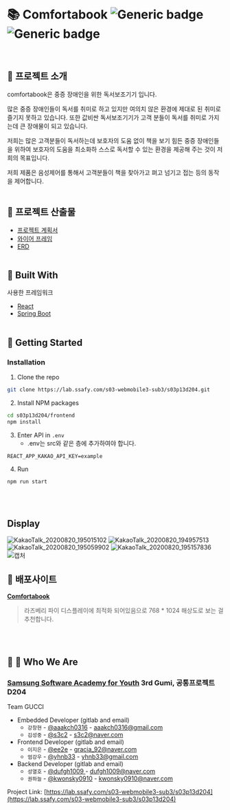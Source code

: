 # :books: Comfortabook ![Generic badge](https://img.shields.io/badge/SSAFY-3기-blue.svg)  ![Generic badge](https://img.shields.io/badge/IT포트폴리오-1.0-blue.svg)
<br>

## :closed_book: 프로젝트 소개

comfortabook은 중증 장애인을 위한 독서보조기기 입니다.

많은 중증 장애인들이 독서를 취미로 하고 있지만 여의치 않은 환경에 제대로 된 취미로 즐기지 못하고 있습니다.  또한 값비싼 독서보조기기가 고객 분들이 독서를 취미로 가지는데 큰 장애물이 되고 있습니다.  

저희는 많은 고객분들이 독서하는데 보호자의 도움 없이 책을 보기 힘든 중증 장애인들을 위하여 보호자의 도움을 최소화하 스스로 독서할 수 있는 환경을 제공해 주는 것이 저희의 목표입니다.

저희 제품은 음성제어를 통해서 고객분들이 책을 찾아가고 펴고 넘기고 접는 등의  동작을 제어합니다.
<br><br>

## :orange_book: 프로젝트 산출물

- [프로젝트 계획서](https://lab.ssafy.com/s03-webmobile3-sub3/s03p13d204/blob/develop/output/%EA%B3%84%ED%9A%8D%EC%84%9C.docx)
- [와이어 프레임](https://lab.ssafy.com/s03-webmobile3-sub3/s03p13d204/blob/develop/output/WIreframe.PNG)
- [ERD](https://lab.ssafy.com/s03-webmobile3-sub3/s03p13d204/blob/develop/output/ERD.PNG)
<br><br>

## :ledger: Built With
사용한 프레임워크

- [React](https://ko.reactjs.org/)
- [Spring Boot](https://spring.io/projects/spring-boot)
<br><br>

## :green_book: Getting Started

### Installation

1. Clone the repo

```bash
git clone https://lab.ssafy.com/s03-webmobile3-sub3/s03p13d204.git
```

2. Install NPM packages

```bash
cd s03p13d204/frontend
npm install
```

3. Enter API in `.env`
   - .env는 src와 같은 층에 추가하여야 합니다.
```
REACT_APP_KAKAO_API_KEY=example
```

4. Run

```bash
npm run start
```
<br><br>

## Display
![KakaoTalk_20200820_195015102](https://user-images.githubusercontent.com/60080224/95673856-4224f000-0be7-11eb-9cdd-ff9a8237b801.png)
![KakaoTalk_20200820_194957513](https://user-images.githubusercontent.com/60080224/95673866-510ba280-0be7-11eb-99ea-bb6fd91502d5.png)
![KakaoTalk_20200820_195059902](https://user-images.githubusercontent.com/60080224/95673878-62ed4580-0be7-11eb-9a26-118f587281b0.png)
![KakaoTalk_20200820_195157836](https://user-images.githubusercontent.com/60080224/95673884-6ed90780-0be7-11eb-9837-abdae8536762.png)
![캡처](https://user-images.githubusercontent.com/60080224/95673960-0179a680-0be8-11eb-860a-c52638f81d1b.PNG)


## :book: 배포사이트

<a href="https://i3d204.p.ssafy.io"><strong>Comfortabook</strong></a>

> 라즈베리 파이 디스플레이에 최적화 되어있음으로 768 * 1024 해상도로 보는 걸 추천합니다.

<br><br>

## :man: :woman: Who We Are

### [Samsung Software Academy for Youth](https://www.ssafy.com/) 3rd Gumi, 공통프로젝트 D204
Team GUCCI

* Embedded Developer (gitlab and email)
  * ```강창현``` - [@aaakch0316](https://lab.ssafy.com/aaakch0316) - aaakch0316@gmail.com
  * ```김성중``` - [@s3c2](https://lab.ssafy.com/s3c2) - s3c2@naver.com
* Frontend Developer (gitlab and email)
  * ```이지은``` - [@ee2e](https://lab.ssafy.com/ee2e) - gracia_92@naver.com <br>
  * ```엄강우``` - [@yhnb33](https://lab.ssafy.com/yhnb33) - yhnb33@gmail.com <br>
* Backend Developer (gitlab and email)
  * ```성열호``` - [@dufgh1009 ](https://lab.ssafy.com/dufgh1009) - dufgh1009@naver.com <br>
  * ```권하늘``` - [@kwonsky0910](https://lab.ssafy.com/kwonsky0910) - kwonsky0910@naver.com <br>



Project Link: [https://lab.ssafy.com/s03-webmobile3-sub3/s03p13d204](https://lab.ssafy.com/s03-webmobile3-sub3/s03p13d204)



